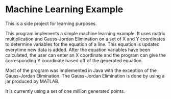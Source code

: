 # Machine Learning Example

This is a side project for learning purposes.

This program implements a simple machine learning example. It uses matrix multiplication and Gauss-Jordan Elimination on a set of X and Y coordinates to determine variables for the equation of a line. This equation is updated everytime new data is added. After the equation variables have been calculated, the user can enter an X coordinate and the program can give the corresponding Y coordinate based off of the generated equation.

Most of the program was implemented in Java with the exception of the Gauss-Jordan Elimination. The Gauss-Jordan Elimination is done by using a jar produced by MATLAB.

It is currently using a set of one million generated points.
